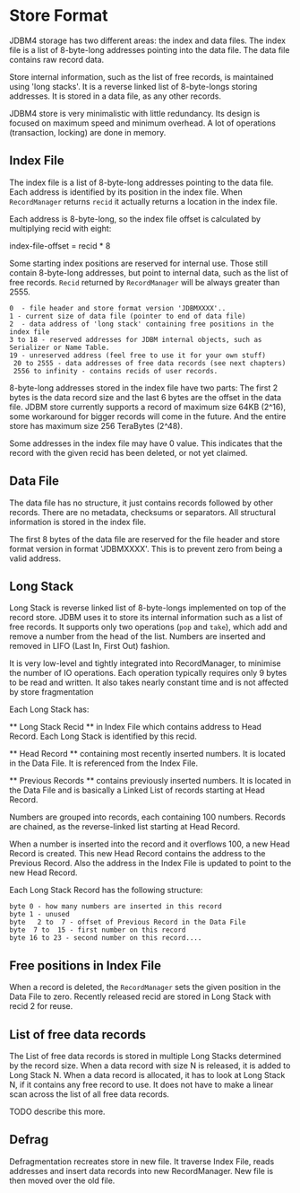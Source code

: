 ﻿Store Format
 =========

JDBM4 storage has two different areas: the index and data files. The index file is a list of 8-byte-long addresses pointing into the data file.
The data file contains raw record data.

Store internal information, such as the list of free records, is maintained using 'long stacks'.
It is a reverse linked list of 8-byte-longs storing addresses. It is stored in a data file, as any other records.

JDBM4 store is very minimalistic with little redundancy. Its design is focused on maximum speed and minimum overhead.
A lot of operations (transaction, locking) are done in memory.


Index File
-----------
The index file is a list of 8-byte-long addresses pointing to the data file.  Each address is identified by its position in the index file.
When `RecordManager` returns `recid`  it actually returns a location in the index file.

Each address is 8-byte-long, so the index file offset is calculated by multiplying recid with eight:

   index-file-offset = recid * 8

Some starting index positions are reserved for internal use. Those still contain 8-byte-long addresses, but point to
internal data, such as the list of free records.   `Recid` returned by `RecordManager` will be always greater than 2555.

    0  - file header and store format version 'JDBMXXXX'..
    1 - current size of data file (pointer to end of data file)
    2  - data address of 'long stack' containing free positions in the index file
    3 to 18 - reserved addresses for JDBM internal objects, such as Serializer or Name Table.
    19 - unreserved address (feel free to use it for your own stuff)
     20 to 2555 - data addresses of free data records (see next chapters)
     2556 to infinity - contains recids of user records.

8-byte-long addresses stored in the index file have two parts: The first 2 bytes is the data record size and the last 6 bytes are the offset in the data file.
JDBM store currently supports a record of maximum size 64KB (2^16), some workaround for bigger records will come in the future.
And the entire store has maximum size 256 TeraBytes (2^48).

Some addresses in the index file may have 0 value. This indicates that the record with the given recid has been deleted, or not yet claimed.

Data File
----------
The data file has no structure, it just contains records followed by other records. There are no metadata, checksums or separators.
All structural information is stored in the index file.

 The first 8 bytes of the data file are reserved for the file header and store format version in format 'JDBMXXXX'.
 This is to prevent zero from being a valid address.

Long Stack
-------------
Long Stack is reverse linked list of 8-byte-longs implemented on top of the record store. JDBM uses it to store its internal information such as a list of free records.  It supports only two operations (`pop` and `take`), which add and remove a number from the head of the list.
Numbers are inserted and removed in LIFO (Last In, First Out) fashion.

It  is very low-level and tightly integrated into RecordManager, to minimise the number of IO operations. Each operation typically requires only
9 bytes to be read and written. It also takes nearly constant time and is not affected by store fragmentation

Each Long Stack has:

** Long Stack Recid ** in Index File which contains address to Head Record. Each Long Stack is identified by this recid.

** Head  Record ** containing most recently inserted  numbers. It is located in the Data File. It is referenced from the Index File.

** Previous Records ** contains previously inserted numbers. It is located in the Data File and is basically a Linked List of records starting at Head Record.

Numbers are grouped into records, each containing 100 numbers. Records are chained, as the reverse-linked list starting at Head Record.

When a number is inserted into the record and it overflows 100, a new Head Record is created. This new Head Record contains the address to the Previous Record.
 Also the address in the Index File is updated to point to the new Head Record.

 Each Long Stack Record has the following structure:

    byte 0 - how many numbers are inserted in this record
    byte 1 - unused
    byte   2 to  7 - offset of Previous Record in the Data File
    byte  7 to  15 - first number on this record
    byte 16 to 23 - second number on this record....


Free positions in Index File
--------------------------------
When a record is deleted, the `RecordManager` sets the given position in the Data File to zero. Recently released recid are stored in  Long Stack with recid 2 for reuse.

List of free data records
-----------------------------
The List of free data records is stored in multiple Long Stacks determined by the record size. When a data record with size N is released, it is added to Long Stack N.
When a data record is allocated, it has to look at Long Stack N, if it contains any free record to use.
It does not have to make a linear scan across the list of all free data records.

TODO describe this more.

Defrag
--------
Defragmentation recreates store in new file. It traverse Index File, reads addresses and insert data records into new RecordManager.
New file is then moved over the old file.







